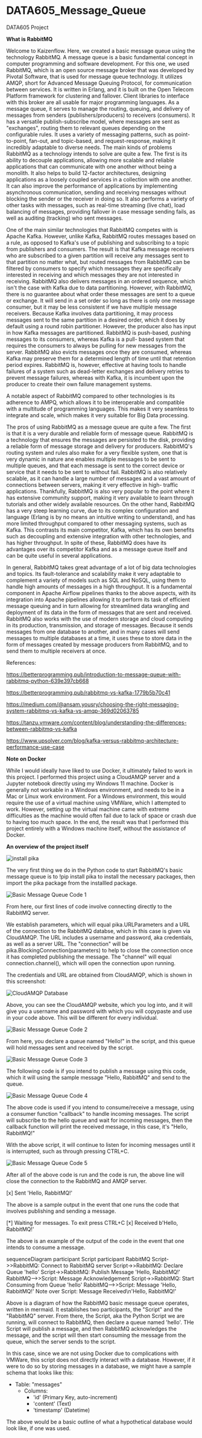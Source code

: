 # DATA605_Message_Queue
DATA605 Project

**What is RabbitMQ**

Welcome to Kaizenflow. Here, we created a basic message queue using the technology RabbitMQ. A message queue is a basic fundamental concept in computer programming and software 
development. For this one, we used RabbitMQ, which is an open source message broker that was developed by Pivotal Software, that is used for message queue technology. It utilizes AMQP, 
short for Advanced Message Queuing Protocol, for communication between services. It is written in Erlang, and it is built on the Open Telecom Platform framework for clustering and 
fallover. Client libraries to interface with this broker are all usable for major programming languages. As a message queue, it serves to manage the routing, queuing, and delivery of 
messages from senders (publishers/producers) to receivers (consumers). It has a versatile publish-subscribe model, where messages are sent as "exchanges", routing them to relevant 
queues depending on the configurable rules. It uses a variety of messaging patterns, such as point-to-point, fan-out, and topic-based, and request-response, making it incredibly 
adaptable to diverse needs. The main kinds of problems RabbitMQ as a technology intends to solve are quite a few. The first is its ability to decouple applications, allowing more 
scalable and reliable applications that can communicate with one another without being a monolith. It also helps to build 12-factor architectures, designing applications as a loosely 
coupled services in a collection with one another. It can also improve the performance of applications by implementing asynchronous communication, sending and receiving messages without 
blocking the sender or the receiver in doing so. It also performs a variety of other tasks with messages, such as real-time streaming (live chat), load balancing of messages, providing 
fallover in case message sending fails, as well as auditing (tracking) who sent messages.

One of the main similar technologies that RabbitMQ competes with is Apache Kafka. However, unlike Kafka, RabbitMQ routes messages based on a rule, as opposed to Kafka's use of 
publishing and subscribing to a topic from publishers and consumers. The result is that Kafka message receivers who are subscribed to a given partition will receive any messages sent to 
that partition no matter what, but routed messages from RabbitMQ can be filtered by consumers to specify which messages they are specifically interested in receiving and which messages 
they are not interested in receiving. RabbitMQ also delivers messages in an ordered sequence, which isn't the case with Kafka due to data partitioning. However, with RabbitMQ, there is 
no guarantee about what order these messages are sent to a queue or exchange. It will send in a set order so long as there is only one message consumer, but it may be less consistent if 
we have multiple message receivers. Because Kafka involves data partitioning, it may process messages sent to the same partition in a desired order, which it does by default using a 
round robin partitioner. However, the producer also has input in how Kafka messages are partitioned. RabbitMQ is push-based, pushing messages to its consumers, whereas Kafka is a pull-
based system that requires the consumers to always be pulling for new messages from the server. RabbitMQ also evicts messages once they are consumed, whereas Kafka may preserve them for 
a determined length of time until that retention period expires. RabbitMQ is, however, effective at having tools to handle failures of a system such as dead-letter exchanges and 
delivery retries to prevent message failures, whereas with Kafka, it is incumbent upon the producer to create their own failure management systems.

A notable aspect of RabbitMQ compared to other technologies is its adherence to AMPQ, which allows it to be interoperable and compatible with a multitude of programming languages. This
makes it very seamless to integrate and scale, which makes it very suitable for Big Data processing.

The pros of using RabbitMQ as a message queue are quite a few. The first is that it is a very durable and reliable form of message queue. RabbitMQ is a technology that ensures the 
messages are persisted to the disk, providing a reliable form of message storage and delivery for producers. RabbitMQ's routing system and rules also make for a very flexible system, 
one that is very dynamic in nature ane enables multiple messages to be sent to multiple queues, and that each message is sent to the correct device or service that it needs to be sent 
to without fail. RabbitMQ is also relatively scalable, as it can handle a large number of messages and a vast amount of connections between servers, making it very effective in high-
traffic applications. Thankfully, RabbitMQ is also very popular to the point where it has extensive community support, making it very available to learn through tutorials and other 
widely available resources. On the other hand, RabbitMQ has a very steep learning curve, due to its complex configuration and language (Erlang is by no means an intuitive writing to 
understand), and has more limited throughput compared to other messaging systems, such as Kafka. This contrasts its main competitor, Kafka, which has its own benefits such as decoupling 
and extensive integration with other technologies, and has higher throughput. In spite of these, RabbitMQ does have its advantages over its competitor Kafka and as a message queue 
itself and can be quite useful in several applications.

In general, RabbitMQ takes great advantage of a lot of big data technologies and topics. Its fault-tolerance and scalability make it very adaptable to complement a variety of models 
such as SQL and NoSQL, using them to handle high amounts of messages in a high throughput. It is a fundamental component in Apache Airflow pipelines thanks to the above aspects, with 
its integration into Apache pipelines allowing it to perform its task of efficient message queuing and in turn allowing for streamlined data wrangling and deployment of its data in the
form of messages that are sent and received. RabbitMQ also works with the use of modern storage and cloud computing in its production, transmission, and storage of messages. Because it 
sends messages from one database to another, and in many cases will send messages to multiple databases at a time, it uses these to store data in the form of messages created by message
producers from RabbitMQ, and to send them to multiple receivers at once. 

References:

https://betterprogramming.pub/introduction-to-message-queue-with-rabbitmq-python-639e397cb668

https://betterprogramming.pub/rabbitmq-vs-kafka-1779b5b70c41

https://medium.com/@ansam.yousry/choosing-the-right-messaging-system-rabbitmq-vs-kafka-vs-amqp-369d02063785

https://tanzu.vmware.com/content/blog/understanding-the-differences-between-rabbitmq-vs-kafka

https://www.upsolver.com/blog/kafka-versus-rabbitmq-architecture-performance-use-case

**Note on Docker**

While I would ideally have liked to use Docker, it ultimately failed to work in this project. I performed this project using a CloudAMQP server and a Jupyter notebook directly using my
Windows 11 machine. Docker is generally not workable in a Windows environment, and needs to be in a Mac or Linux work environment. For a Windows environment, this would require the use 
of a virtual machine using VMWare, which I attempted to work. However, setting up the virtual machine came with extreme difficulties as the machine would often fail due to lack of space
or crash due to having too much space. In the end, the result was that I performed this project entirely with a Windows machine itself, without the assistance of Docker.

**An overview of the project itself**

![install pika](https://github.com/edmundpark99/DATA605_Message_Queue/assets/6594718/2d9be5ec-acfc-4097-801f-06a1d41e661d)

The very first thing we do in the Python code to start RabbitMQ's basic message queue is to !pip install pika to install the necessary packages, then import the pika package from the 
installled package.

![Basic Message Queue Code 1](https://github.com/edmundpark99/DATA605_Message_Queue/assets/6594718/8d7f9258-eeb3-4f77-9b8e-eee7ae39e90f)

From here, our first lines of code involve connecting directly to the RabbitMQ server.

We establish parameters, which will equal pika.URLParameters and a URL of the connection to the RabbitMQ databse, which in this case is given via CloudAMQP. The URL includes a username
and password, aka credentials, as well as a server URL. The "connection" will be pika.BlockingConnection(parameters) to help to close the connection once it has completed publishing the 
message. The "channel" will equal connection.channel(), which will open the connection upon running.

The credentials and URL are obtained from CloudAMQP, which is shown in this screenshot:

![CloudAMQP Database](https://github.com/edmundpark99/DATA605_Message_Queue/assets/6594718/1116bb24-8bfe-4e96-a697-145c4934e55d)

Above, you can see the CloudAMQP website, which you log into, and it will give you a username and password with which you will copypaste and use in your code above. This will be 
different for every individual.

![Basic Message Queue Code 2](https://github.com/edmundpark99/DATA605_Message_Queue/assets/6594718/1f95edbf-30e8-4011-b2c3-ca284aec9986)

From here, you declare a queue named "Hello!" in the script, and this queue will hold messages sent and received by the script.

![Basic Message Queue Code 3](https://github.com/edmundpark99/DATA605_Message_Queue/assets/6594718/c8dcb547-8e41-4c7d-bcc4-9cf6be4edc71)

The following code is if you intend to publish a message using this code, which it will using the sample message "Hello, RabbitMQ" and send to the queue.

![Basic Message Queue Code 4](https://github.com/edmundpark99/DATA605_Message_Queue/assets/6594718/e5c041c7-1dc1-48eb-a448-9d0266a2a0f2)

The above code is used if you intend to consume/receive a message, using a consumer function "callback" to handle incoming messages. The script will subscribe to the hello queue and 
wait for incoming messages, then the callback function will print the received message, in this case, it's "Hello, RabbitMQ!"

With the above script, it will continue to listen for incoming messages until it is interrupted, such as through pressing CTRL+C.

![Basic Message Queue Code 5](https://github.com/edmundpark99/DATA605_Message_Queue/assets/6594718/bbb15cc5-c894-4b04-b8d6-9d5ada6fad31)

After all of the above code is run and the code is run, the above line will close the connection to the RabbitMQ and AMQP server.

[x] Sent 'Hello, RabbitMQ!' 

The above is a sample output in the event that one runs the code that involves publishing and sending a message.

[*] Waiting for messages. To exit press CTRL+C
 [x] Received b'Hello, RabbitMQ!'

The above is an example of the output of the code in the event that one intends to consume a message.

sequenceDiagram
    participant Script
    participant RabbitMQ
    Script->>RabbitMQ: Connect to RabbitMQ server
    Script->>RabbitMQ: Declare Queue 'hello'
    Script->>RabbitMQ: Publish Message 'Hello, RabbitMQ!'
    RabbitMQ-->>Script: Message Acknowledgement
    Script->>RabbitMQ: Start Consuming from Queue 'hello'
    RabbitMQ-->>Script: Message 'Hello, RabbitMQ!'
    Note over Script: Message Received\n'Hello, RabbitMQ!'

Above is a diagram of how the RabbitMQ basic message queue operates, written in mermaid. It establishes two participants, the "Script" and the "RabbitMQ" server. From there, the 
Script, aka the Python Script we are running, will connect to RabbitMQ, then declare a queue named 'hello'. THe Script will publish a message, and then RabbitMQ acknowledges the 
message, and the script will then start consuming the message from the queue, which the server sends to the script.

In this case, since we are not using Docker due to complications with VMWare, this script does not directly interact with a database. However, if it were to do so by storing messages 
in a database, we might have a sample schema that looks like this:

- Table: "messages"
  - Columns:
      - 'id' (Primary Key, auto-increment)
      - 'content' (Text)
      - 'timestamp' (Datetime)
   
The above would be a basic outline of what a hypothetical database would look like, if one was used.
